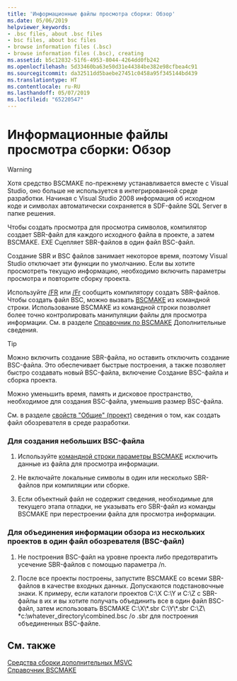 ```yaml
---
title: 'Информационные файлы просмотра сборки: Обзор'
ms.date: 05/06/2019
helpviewer_keywords:
- .bsc files, about .bsc files
- bsc files, about bsc files
- browse information files (.bsc)
- browse information files (.bsc), creating
ms.assetid: b5c12832-51f6-4953-8044-4264dd0fb242
ms.openlocfilehash: 5d33460ba63e50d31e44384be382e98cfbea4c91
ms.sourcegitcommit: da32511dd5baebe27451c0458a95f345144bd439
ms.translationtype: HT
ms.contentlocale: ru-RU
ms.lasthandoff: 05/07/2019
ms.locfileid: "65220547"
---
```

# <a name="building-browse-information-files-overview"></a>Информационные файлы просмотра сборки: Обзор


> [!WARNING]
> Хотя средство BSCMAKE по-прежнему устанавливается вместе с Visual Studio, оно больше не используется в интегрированной среде разработки. Начиная с Visual Studio 2008 информация об исходном коде и символах автоматически сохраняется в SDF-файле SQL Server в папке решения.

Чтобы создать просмотра для просмотра символов, компилятор создает SBR-файл для каждого исходного файла в проекте, а затем BSCMAKE. EXE Сцепляет SBR-файлов в один файл BSC-файл.

Создание SBR и BSC файлов занимает некоторое время, поэтому Visual Studio отключает эти функции по умолчанию. Если вы хотите просмотреть текущую информацию, необходимо включить параметры просмотра и повторите сборку проекта.

Используйте [/FR](fr-fr-create-dot-sbr-file.md) или [/Fr](fr-fr-create-dot-sbr-file.md) сообщить компилятору создать SBR-файлов. Чтобы создать файл BSC, можно вызвать [BSCMAKE](bscmake-command-line.md) из командной строки. Использование BSCMAKE из командной строки позволяет более точно контролировать манипуляции файлы для просмотра информации. См. в разделе [Справочник по BSCMAKE](bscmake-reference.md) Дополнительные сведения.

> [!TIP]
>  Можно включить создание SBR-файла, но оставить отключить создание BSC-файла. Это обеспечивает быстрые построения, а также позволяет быстро создавать новый BSC-файла, включение Создание BSC-файла и сборка проекта.

Можно уменьшить время, память и дисковое пространство, необходимое для создания BSC-файла, уменьшив размер BSC-файла.

См. в разделе [свойств "Общие" (проект)](general-property-page-project.md) сведения о том, как создать файл обозревателя в среде разработки.

### <a name="to-create-a-smaller-bsc-file"></a>Для создания небольших BSC-файла

1. Используйте [командной строки параметры BSCMAKE](bscmake-options.md) исключить данные из файла для просмотра информации.

1. Не включайте локальные символы в один или несколько SBR-файлов при компиляции или сборке.

1. Если объектный файл не содержит сведения, необходимые для текущего этапа отладки, не указывать его SBR-файл из команды BSCMAKE при перестроении файла для просмотра информации.

### <a name="to-combine-the-browse-information-from-several-projects-into-one-browser-file-bsc"></a>Для объединения информации обзора из нескольких проектов в один файл обозревателя (BSC-файл)

1. Не построения BSC-файл на уровне проекта либо предотвратить усечение SBR-файлов с помощью параметра /n.

1. После все проекты построены, запустите BSCMAKE со всеми SBR-файлов в качестве входных данных. Допускаются подстановочные знаки. К примеру, если каталоги проектов C:\X C:\Y и C:\Z с SBR-файлы в их и вы хотите получать объединить все в один файл BSC-файл, затем использовать BSCMAKE C:\X\\\*.sbr C:\Y\\\*.sbr C:\Z\\ \*c:\whatever_directory\combined.bsc /o .sbr для построения объединенных BSC-файле.

## <a name="see-also"></a>См. также

[Средства сборки дополнительных MSVC](c-cpp-build-tools.md)<br/>
[Справочник ВSCMAKE](bscmake-reference.md)
